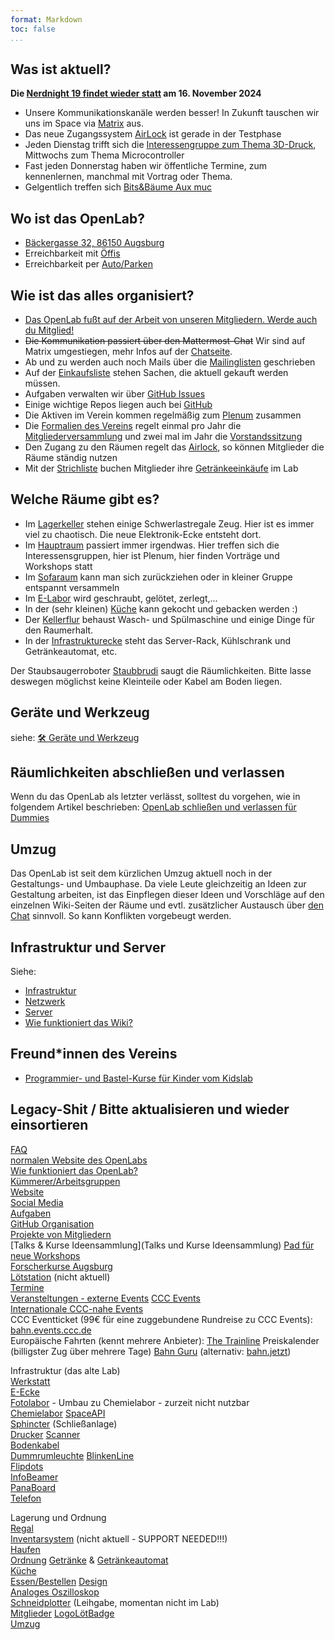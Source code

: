 ```yaml
---
format: Markdown
toc: false
...
```


## Was ist aktuell?

**Die [Nerdnight 19 findet wieder statt](Nerdnight%2019) am 16. November 2024**

* Unsere Kommunikationskanäle werden besser! In Zukunft tauschen wir uns im Space via [Matrix](Matrix) aus. 
* Das neue Zugangssystem [AirLock](AirLock) ist gerade in der Testphase
* Jeden Dienstag trifft sich die [Interessengruppe zum Thema 3D-Druck](3D-Drucker-Gruppe), Mittwochs zum Thema Microcontroller
* Fast jeden Donnerstag haben wir öffentliche Termine, zum kennenlernen, manchmal mit Vortrag oder Thema.
* Gelgentlich treffen sich [Bits&Bäume Aux muc](https://aux-muc.bits-und-baeume.org/)

## Wo ist das OpenLab?
* [Bäckergasse 32, 86150 Augsburg](https://www.openstreetmap.org/way/89645828)
* Erreichbarkeit mit [Öffis](öffis)
* Erreichbarkeit per [Auto/Parken](parken)

## Wie ist das alles organisiert?
* [Das OpenLab fußt auf der Arbeit von unseren Mitgliedern. Werde auch du Mitglied!](mitglied-werden)
* <s>Die Kommunikation passiert über den Mattermost-Chat</s> Wir sind auf Matrix umgestiegen, mehr Infos auf der [Chatseite](chat).
* Ab und zu werden auch noch Mails über die [Mailinglisten](mailingliste) geschrieben
* Auf der [Einkaufsliste](Einkaufsliste) stehen Sachen, die aktuell gekauft werden müssen.
* Aufgaben verwalten wir über [GitHub Issues](https://github.com/openlab-aux/orgafoo/issues)
* Einige wichtige Repos liegen auch bei [GitHub](https://github.com/openlab-aux) 
* Die Aktiven im Verein kommen regelmäßig zum [Plenum](Plenum/Infos) zusammen
* Die [Formalien des Vereins](Formales) regelt einmal pro Jahr die [Mitgliederversammlung](Mitglieder/MV/Mitgliederversammlungen) und zwei mal im Jahr die [Vorstandssitzung](Vorstandssitzung)
* Den Zugang zu den Räumen regelt das [Airlock](AirLock), so können Mitglieder die Räume ständig nutzen
* Mit der [Strichliste](strichliste) buchen Mitglieder ihre [Getränkeeinkäufe](Getränke-Logistik) im Lab

## Welche Räume gibt es?
* Im [Lagerkeller](lagerkeller) stehen einige Schwerlastregale Zeug. Hier ist es immer viel zu chaotisch. Die neue Elektronik-Ecke entsteht dort.
* Im [Hauptraum](hauptraum) passiert immer irgendwas. Hier treffen sich die Interessensgruppen, hier ist Plenum, hier finden Vorträge und Workshops statt
* Im [Sofaraum](sofaraum) kann man sich zurückziehen oder in kleiner Gruppe entspannt versammeln
* Im [E-Labor](E-Labor) wird geschraubt, gelötet, zerlegt,...
* In der (sehr kleinen) [Küche](kueche) kann gekocht und gebacken werden :)
* Der [Kellerflur](infrastrukturkeller) behaust Wasch- und Spülmaschine und einige Dinge für den Raumerhalt.
* In der [Infrastrukturecke](infrastruktur-oben) steht das Server-Rack, Kühlschrank und Getränkeautomat, etc.

Der Staubsaugerroboter [Staubbrudi](staubbrudi) saugt die Räumlichkeiten.
Bitte lasse deswegen möglichst keine Kleinteile oder Kabel am Boden liegen.

## Geräte und Werkzeug

siehe: [🛠 Geräte und Werkzeug](Geräte_und_Werkzeug)

## Räumlichkeiten abschließen und verlassen
Wenn du das OpenLab als letzter verlässt, solltest du vorgehen, wie in folgendem Artikel beschrieben: [OpenLab schließen und verlassen für Dummies](abschliessen)

## Umzug
Das OpenLab ist seit dem kürzlichen Umzug aktuell noch in der Gestaltungs- und Umbauphase.
Da viele Leute gleichzeitig an Ideen zur Gestaltung arbeiten, ist das Einpflegen dieser Ideen und Vorschläge auf den einzelnen Wiki-Seiten der Räume und evtl. zusätzlicher Austausch über [den Chat](chat) sinnvoll. So kann Konflikten vorgebeugt werden.

## Infrastruktur und Server
Siehe:

* [Infrastruktur](Infrastruktur)
* [Netzwerk](Netzwerk)
* [Server](Server)
* [Wie funktioniert das Wiki?](Tutorial_Wiki)

## Freund\*innen des Vereins

* [Programmier- und Bastel-Kurse für Kinder vom Kidslab](https://kidslab.de/)

## Legacy-Shit / Bitte aktualisieren und wieder einsortieren
[FAQ](FAQ)  
[normalen Website des OpenLabs](https://openlab-augsburg.de/)  
[Wie funktioniert das OpenLab?](Regeln)   
[Kümmerer/Arbeitsgruppen](Kümmerer)  
[Website](Website)   
[Social Media](Social_Media)   
[Aufgaben](https://github.com/openlab-aux/orgafoo/issues)  
[GitHub Organisation](https://github.com/openlab-aux)    
[Projekte von Mitgliedern](MitgliederProjekte)   
[Talks & Kurse Ideensammlung](Talks und Kurse Ideensammlung)
[Pad für neue Workshops](https://freepad.erdgeist.org/p/ola_workshops)   
[Forscherkurse Augsburg](https://forscherkurse-augsburg.de/)  
[Lötstation](Lötstation) (nicht aktuell)   
[Termine](https://openlab-augsburg.de/veranstaltungen/)   
[Veransteltungen - externe Events](Veranstaltungen)
[CCC Events](https://pads.ccc.de/termine)   
[Internationale CCC-nahe Events](http://pads.ccc.de/events)   
CCC Eventticket (99€ für eine zuggebundene Rundreise zu CCC Events): [bahn.events.ccc.de](https://bahn.events.ccc.de/)   
Europäische Fahrten (kennt mehrere Anbieter): [The Trainline](https://www.thetrainline.com/)
Preiskalender (billigster Zug über mehrere Tage) [Bahn Guru](https://bahn.guru/) (alternativ: [bahn.jetzt](https://bahn.jetzt/))   

Infrastruktur (das alte Lab)   
[Werkstatt](Werkstatt)   
[E-Ecke](E-Ecke)   
[Fotolabor](Fotolabor) - Umbau zu Chemielabor - zurzeit nicht nutzbar   
[Chemielabor](Chemielabor)
[SpaceAPI](SpaceAPI)   
[Sphincter](Sphincter) (Schließanlage)   
[Drucker](Drucker) 
[Scanner](Scanner)    
[Bodenkabel](Bodenkabel)   
[Dummrumleuchte](Dummrumleuchte) 
[BlinkenLine](BlinkenLine)   
[Flipdots](Dings/Flipdots)   
[InfoBeamer](InfoBeamer)    
[PanaBoard](PanaBoard)    
[Telefon](Telefon)

Lagerung und Ordnung    
[Regal](Regal)    
[Inventarsystem](Inventarsystem) (nicht aktuell - SUPPORT NEEDED!!!)    
[Haufen](Haufen)  
[Ordnung](Ordnung) 
[Getränke](Getränke) & [Getränkeautomat](getränkeautomat)   
[Küche](Küche)   
[Essen/Bestellen](Anreise%20und%20Umgebung#umgebung-des-labs)
[Design](Design)   
[Analoges Oszilloskop](Analoges%20Oszilloskop)   
[Schneidplotter](Schneidplotter) (Leihgabe, momentan nicht im Lab)   
[Mitglieder](Mitglieder)
[LogoLötBadge](LogoLötBadge)    
[Umzug](Umzug) 

